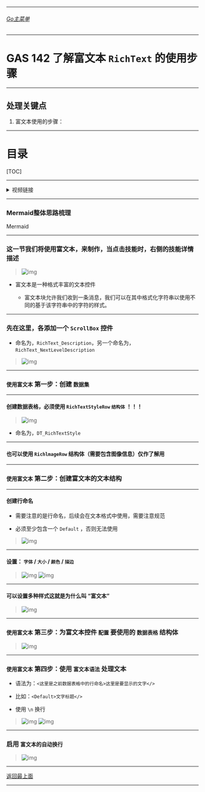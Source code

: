 ___________________________________________________________________________________________
###### [Go主菜单](../MainMenu.md)
___________________________________________________________________________________________

# GAS 142 了解富文本 `RichText` 的使用步骤

___________________________________________________________________________________________

## 处理关键点

1. 富文本使用的步骤：

___________________________________________________________________________________________

# 目录


[TOC]


___________________________________________________________________________________________

<details>
<summary>视频链接</summary>

[23. Rich Text Blocks_哔哩哔哩_bilibili](https://www.bilibili.com/video/BV1TH4y1L7NP?p=90&spm_id_from=pageDriver&vd_source=9e1e64122d802b4f7ab37bd325a89e6c)

------

</details>

___________________________________________________________________________________________

### Mermaid整体思路梳理

Mermaid

___________________________________________________________________________________________


### 这一节我们将使用富文本，来制作，当点击技能时，右侧的技能详情描述

>![img](https://api2.mubu.com/v3/document_image/25165450_55110ba7-d67f-405d-96d2-0290522bcdf0.png)

- 富文本是一种格式丰富的文本控件

  - 富文本块允许我们收到一条消息，我们可以在其中格式化字符串以使用不同的基于该字符串中的字符的样式。


------

### 先在这里，各添加一个 `ScrollBox` 控件

- 命名为，`RichText_Description`，另一个命名为，`RichText_NextLevelDescription`

>![img](https://api2.mubu.com/v3/document_image/25165450_23aba876-6966-4159-d3af-6c9b67d6fd59.png)


------

### `使用富文本` 第一步：创建 `数据集`


------

#### 创建数据表格，必须使用 `RichTextStyleRow` `结构体` ！！！

>![img](https://api2.mubu.com/v3/document_image/25165450_9fba8e12-3bdd-4f00-b010-edde31a9f295.png)

- 命名为，`DT_RichTextStyle`


------

#### 也可以使用 `RichlmageRow` 结构体（需要包含图像信息）仅作了解用


------

### `使用富文本` 第二步：创建富文本的文本结构


------

#### 创建行命名

  - 需要注意的是行命名，后续会在文本格式中使用，需要注意规范

  - 必须至少包含一个 `Default` ，否则无法使用

>![img](https://api2.mubu.com/v3/document_image/25165450_34903c0f-1931-4c8f-c9cd-019da70d35a8.png)


------

#### 设置： `字体` / `大小` / `颜色` / `描边`

>![img](https://api2.mubu.com/v3/document_image/25165450_df1fbff9-4ea4-45d1-9076-f6e8d4ddb812.png)
>![img](https://api2.mubu.com/v3/document_image/25165450_e9383097-a58a-4483-c3fa-dbbbb0bf0e93.png)


------

#### 可以设置多种样式这就是为什么叫 “富文本”

>![img](https://api2.mubu.com/v3/document_image/25165450_de8573b8-e12f-4efc-9eb3-76dae45d30a9.png)


------

### `使用富文本` 第三步：为富文本控件 `配置` 要使用的 `数据表格` 结构体

>![img](https://api2.mubu.com/v3/document_image/25165450_64560e48-0028-4802-d842-24b381c1048d.png)


------

### `使用富文本` 第四步：使用 `富文本语法` 处理文本

- 语法为：`<这里是之前数据表格中的行命名>这里是要显示的文字</>`

- 比如：`<Default>文字标题</>`

- 使用 `\n` 换行

>![img](https://api2.mubu.com/v3/document_image/25165450_e857e904-ae6b-45b4-8827-fac76002b9d9.png)
>![img](https://api2.mubu.com/v3/document_image/25165450_861adcdd-f5b8-4820-92e0-85810eb2ab77.png)


------

### 启用 `富文本的自动换行`

>![img](https://api2.mubu.com/v3/document_image/25165450_185da802-8a3d-4031-9599-72fdf827e359.png)


___________________________________________________________________________________________

[返回最上面](#Go主菜单)

___________________________________________________________________________________________